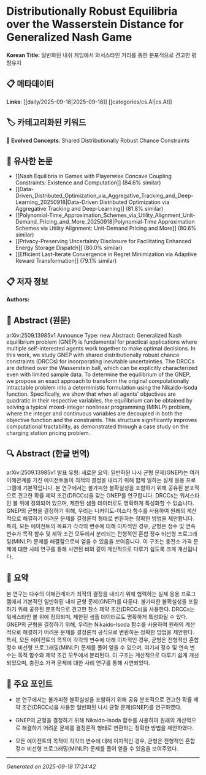 
# Distributionally Robust Equilibria over the Wasserstein Distance for Generalized Nash Game

**Korean Title:** 일반화된 내쉬 게임에서 와서스타인 거리를 통한 분포적으로 견고한 평형유지

## 📋 메타데이터

**Links**: [[daily/2025-09-18|2025-09-18]] [[categories/cs.AI|cs.AI]]

## 🏷️ 카테고리화된 키워드
**🚀 Evolved Concepts**: Shared Distributionally Robust Chance Constraints

## 🔗 유사한 논문
- [[Nash Equilibria in Games with Playerwise Concave Coupling Constraints: Existence and Computation]] (84.6% similar)
- [[Data-Driven_Distributed_Optimization_via_Aggregative_Tracking_and_Deep-Learning_20250918|Data-Driven Distributed Optimization via Aggregative Tracking and Deep-Learning]] (81.8% similar)
- [[Polynomial-Time_Approximation_Schemes_via_Utility_Alignment_Unit-Demand_Pricing_and_More_20250918|Polynomial-Time Approximation Schemes via Utility Alignment: Unit-Demand Pricing and More]] (80.6% similar)
- [[Privacy-Preserving Uncertainty Disclosure for Facilitating Enhanced Energy Storage Dispatch]] (80.0% similar)
- [[Efficient Last-Iterate Convergence in Regret Minimization via Adaptive Reward Transformation]] (79.1% similar)

## 📋 저자 정보

**Authors:** 

## 📄 Abstract (원문)

arXiv:2509.13985v1 Announce Type: new 
Abstract: Generalized Nash equilibrium problem (GNEP) is fundamental for practical applications where multiple self-interested agents work together to make optimal decisions. In this work, we study GNEP with shared distributionally robust chance constraints (DRCCs) for incorporating inevitable uncertainties. The DRCCs are defined over the Wasserstein ball, which can be explicitly characterized even with limited sample data. To determine the equilibrium of the GNEP, we propose an exact approach to transform the original computationally intractable problem into a deterministic formulation using the Nikaido-Isoda function. Specifically, we show that when all agents' objectives are quadratic in their respective variables, the equilibrium can be obtained by solving a typical mixed-integer nonlinear programming (MINLP) problem, where the integer and continuous variables are decoupled in both the objective function and the constraints. This structure significantly improves computational tractability, as demonstrated through a case study on the charging station pricing problem.

## 🔍 Abstract (한글 번역)

arXiv:2509.13985v1 발표 유형: 새로운
요약: 일반화된 나시 균형 문제(GNEP)는 여러 이해관계를 가진 에이전트들이 최적의 결정을 내리기 위해 함께 일하는 실제 응용 프로그램에 기본적입니다. 본 연구에서는 불가피한 불확실성을 포함하기 위해 공유된 분포적으로 견고한 확률 제약 조건(DRCCs)을 갖는 GNEP를 연구합니다. DRCCs는 워서스타인 볼 위에 정의되어 있으며, 제한된 샘플 데이터로도 명확하게 특성화할 수 있습니다. GNEP의 균형을 결정하기 위해, 우리는 니카이도-이소다 함수를 사용하여 원래의 계산적으로 해결하기 어려운 문제를 결정론적 형태로 변환하는 정확한 방법을 제안합니다. 특히, 모든 에이전트의 목표가 각각의 변수에 대해 이차적인 경우, 균형은 정수 및 연속 변수가 목적 함수 및 제약 조건 모두에서 분리되는 전형적인 혼합 정수 비선형 프로그래밍(MINLP) 문제를 해결함으로써 얻을 수 있음을 보여줍니다. 이 구조는 충전소 가격 문제에 대한 사례 연구를 통해 시연된 바와 같이 계산적으로 다루기 쉽도록 크게 개선됩니다.

## 📝 요약

본 연구는 다수의 이해관계자가 최적의 결정을 내리기 위해 협력하는 실제 응용 프로그램에서 기본적인 일반화된 내쉬 균형 문제(GNEP)를 다룬다. 불가피한 불확실성을 포함하기 위해 공유된 분포적으로 견고한 찬스 제약 조건(DRCCs)을 사용한다. DRCCs는 워세스타인 볼 위에 정의되며, 제한된 샘플 데이터로도 명확하게 특성화될 수 있다. GNEP의 균형을 결정하기 위해, 우리는 Nikaido-Isoda 함수를 사용하여 원래의 계산적으로 해결하기 어려운 문제를 결정론적 공식으로 변환하는 정확한 방법을 제안한다. 특히, 모든 에이전트의 목적이 각각의 변수에 대해 이차적인 경우, 균형은 전형적인 혼합정수 비선형 프로그래밍(MINLP) 문제를 풀어 얻을 수 있으며, 여기서 정수 및 연속 변수는 목적 함수와 제약 조건 모두에서 분리된다. 이 구조는 계산적으로 다루기 쉽게 개선되었으며, 충전소 가격 문제에 대한 사례 연구를 통해 시연되었다.

## 🎯 주요 포인트

- 본 연구에서는 불가피한 불확실성을 포함하기 위해 공유 분포적으로 견고한 확률 제약 조건(DRCCs)을 사용한 일반화된 나시 균형 문제(GNEP)를 연구하였다.

- GNEP의 균형을 결정하기 위해 Nikaido-Isoda 함수를 사용하여 원래의 계산적으로 해결하기 어려운 문제를 결정론적 형태로 변환하는 정확한 방법을 제안하였다.

- 모든 에이전트의 목적이 각각의 변수에 대해 이차적인 경우, 균형은 전형적인 혼합정수 비선형 프로그래밍(MINLP) 문제를 풀어 얻을 수 있음을 보여주었다.

---

*Generated on 2025-09-18 17:24:42*